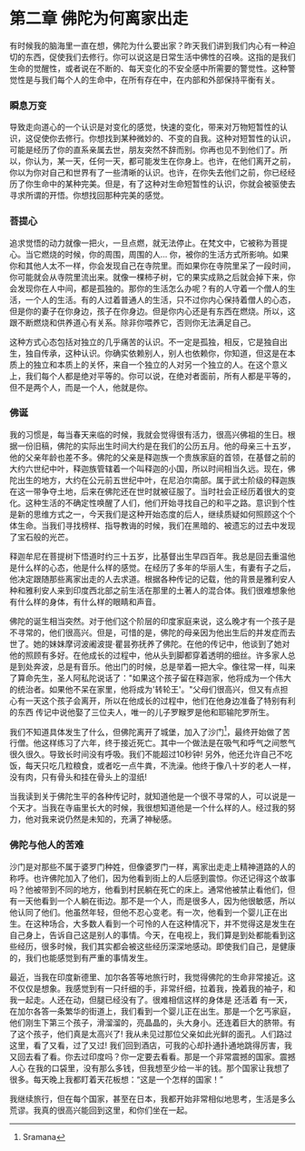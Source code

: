 # 第二章 佛陀为何离家出走

有时候我的脑海里一直在想，佛陀为什么要出家？昨天我们讲到我们内心有一种迫切的东西，促使我们去修行。你可以说这是日常生活中佛性的召唤。这指的是我们生命的觉醒性，或者说在不断的、每天变化的不安全感中所需要的警觉性。这种警觉性是与我们每个人的生命中，在所有存在中，在内部和外部保持平衡有关。

### 瞬息万变
导致走向道心的一个认识是对变化的感觉，快速的变化，带来对万物短暂性的认识，这促使你去修行。你想找到某种微妙的、不变的自我。这种对短暂性的认识，可能是经历了你的直系亲属去世，朋友突然不辞而别。你再也见不到他们了。所以，你认为，某一天，任何一天，都可能发生在你身上。也许，在他们离开之前，你以为你对自己和世界有了一些清晰的认识。也许，在你失去他们之前，你已经经历了你生命中的某种完美。但是，有了这种对生命短暂性的认识，你就会被驱使去寻求所谓的开悟。你想找回那种完美的感觉。

### 菩提心
追求觉悟的动力就像一把火，一旦点燃，就无法停止。在梵文中，它被称为菩提心。当它燃烧的时候，你的周围，周围的人... 你，被你的生活方式所影响。如果你和其他人太不一样，你会发现自己在寺院里。而如果你在寺院里呆了一段时间，你可能就会从寺院里流出来。就像一棵柿子树，它的果实成熟之后就会掉下来，你会发现你在人中间，都是孤独的。那你的生活怎么办呢？有的人守着一个僧人的生活，一个人的生活。有的人过着普通人的生活，只不过你内心保持着僧人的心态，但是你的妻子在你身边，孩子在你身边。但是你内心还是有东西在燃烧。所以，这跟不断燃烧和供养道心有关系。除非你喂养它，否则你无法满足自己。

这种方式心态包括对独立的几乎痛苦的认识。不一定是孤独，相反，它是独自出生，独自传承，这种认识。你确实依赖别人，别人也依赖你，你知道，但这是在本质上的独立和本质上的关怀，来自一个独立的人对另一个独立的人。在这个意义上，我们每个人都是绝对平等的。你可以说，在绝对者面前，所有人都是平等的，但不是两个人，而是一个人，他就是你。

### 佛诞
我的习惯是，每当春天来临的时候，我就会觉得很有活力，很高兴佛祖的生日。根据一份旧稿，佛陀的实际出生时间大约是在我们的公历五月。他的母亲三十五岁，他的父亲年龄也差不多。佛陀的父亲是释迦族一个贵族家庭的首领，在基督之前的大约六世纪中叶，释迦族管辖着一个叫释迦的小国，所以时间相当久远。现在，佛陀出生的地方，大约在公元前五世纪中叶，在尼泊尔南部。属于武士阶级的释迦族在这一带争夺土地，后来在佛陀还在世时就被征服了。当时社会正经历着很大的变化。这种生活的不确定性唤醒了人们，他们开始寻找自己的和平之路。意识到个性是新的思维方式之一，今天我们是这种开始态度的后人，继续质疑如何照顾这个个体生命。当我们寻找榜样、指导教诲的时候，我们在黑暗的、被遗忘的过去中发现了宝石般的光芒。

释迦牟尼在菩提树下悟道时约三十五岁，比基督出生早四百年。我总是回去重温他是什么样的心态，他是什么样的感觉。在经历了多年的华丽人生，有妻有子之后，他决定跟随那些离家出走的人去求道。根据各种传记的记载，他的背景是雅利安人种和雅利安人来到印度西北部之前生活在那里的土著人的混合体。我们很难想象他有什么样的身体，有什么样的眼睛和声音。

佛陀的诞生相当突然。对于他们这个阶层的印度家庭来说，这么晚才有一个孩子是不寻常的，他们很高兴。但是，可惜的是，佛陀的母亲因为他出生后的并发症而去世了。她的妹妹摩诃波阇波提·瞿昙弥抚养了佛陀。在他的传记中，他谈到了她对他的照顾有多好。在他成长的过程中，他从头到脚都穿着透明的细丝。许多家人总是到处奔波，总是有音乐。他出门的时候，总是举着一把大伞。像往常一样，叫来了算命先生，圣人阿私陀说话了："如果这个孩子留在释迦家，他将成为一个伟大的统治者。如果他不呆在家里，他将成为'转轮王'。"父母们很高兴，但又有点担心有一天这个孩子会离开，所以在他成长的过程中，他们在他身边准备了特别有利的东西 传记中说他娶了三位夫人，唯一的儿子罗睺罗是他和耶输陀罗所生。

我们不知道具体发生了什么，但佛陀离开了城堡，加入了沙门[^1]，最终开始做了苦行僧。他这样练习了六年，终于接近死亡。其中一个做法是在吸气和呼气之间憋气很久很久。导致长时间没有呼吸。我们不能超过10秒钟! 另外，他还允许自己不吃饭，每天只吃几粒粮食，或者吃一点牛粪，不洗澡。他终于像八十岁的老人一样，没有肉，只有骨头和挂在骨头上的湿纸!

当我读到关于佛陀生平的各种传记时，就知道他是一个很不寻常的人，可以说是一个天才。当我在寺庙里长大的时候，我很想知道他是一个什么样的人。经过我的努力，他对我来说仍然是未知的，充满了神秘感。

### 佛陀与他人的苦难
沙门是对那些不属于婆罗门种姓，但像婆罗门一样，离家出走走上精神道路的人的称呼。也许佛陀加入了他们，因为他看到街上的人后感到震惊。你还记得这个故事吗？他被带到不同的地方，他看到村民躺在死亡的床上。通常他被禁止看他们，但有一天他看到一个人躺在街边。那不是一个人，而是很多人，因为他很敏感，所以他认同了他们。他虽然年轻，但他不忍心变老。有一次，他看到一个婴儿正在出生。在这种场合，大多数人看到一个可怜的人在这种情况下，并不觉得这是发生在自己身上，告诉自己这是别人的事情。今天，在电视上，我们算是到处都能看到这些经历，很多时候，我们其实都会被这些经历深深地感动。即使我们自己，是健康的，我们也能感觉到有严重的事情发生。

最近，当我在印度新德里、加尔各答等地旅行时，我觉得佛陀的生命非常接近。这不仅仅是想象。我感觉到有一只纤细的手，非常纤细，拉着我，挽着我的袖子，和我一起走。人还在动，但腿已经没有了。很难相信这样的身体是 还活着 有一天，在加尔各答一条繁华的街道上，我们看到一个婴儿正在出生。那是一个乞丐家庭，他们刚生下第三个孩子，滑溜溜的，亮晶晶的，头大身小。还连着巨大的脐带。有了这个孩子，他们真是太高兴了! 我从未见过那位父亲如此光鲜的面孔。人们路过这里，看了又看，过了又过! 我们回到酒店，可我的心却扑通扑通地跳得厉害，我又回去看了看。你去过印度吗？你一定要去看看。那是一个非常震撼的国家。震撼人心 在我的口袋里，没有那么多钱，但我想至少给一半的钱。那个国家让我想了很多。每天晚上我都盯着天花板想：“这是一个怎样的国家！”

我继续旅行，但在每个国家，甚至在日本，我都开始非常相似地思考，生活是多么荒谬。我真的很高兴能回到这里，和你们坐在一起。

[^1]: Sramana